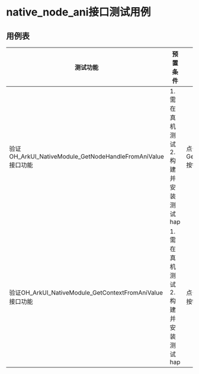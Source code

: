 # native_node_ani接口测试用例

## 用例表

| 测试功能                              | 预置条件                                | 输入                   | 预期输出                               | 是否自动 | 测试结果 |
|-----------------------------------|-------------------------------------|----------------------|------------------------------------|------|------|
| 验证OH_ArkUI_NativeModule_GetNodeHandleFromAniValue接口功能 | 1. 需在真机测试 <br/> 2. 构建并安装测试hap <br/> | 点击GetNodeHandleFromAniValueTest按钮 | 页面显示testComponentContent文本 | 否    | Pass |
| 验证OH_ArkUI_NativeModule_GetContextFromAniValue接口功能 | 1. 需在真机测试 <br/> 2. 构建并安装测试hap <br/> | 点击GetContextFromAniValueTest按钮     | 页面显示test Context文本 | 否    | Pass |
